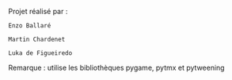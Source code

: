 Projet réalisé par :

	Enzo Ballaré
	
	Martin Chardenet
  
  	Luka de Figueiredo
	
  
Remarque : utilise les bibliothèques pygame, pytmx et pytweening
